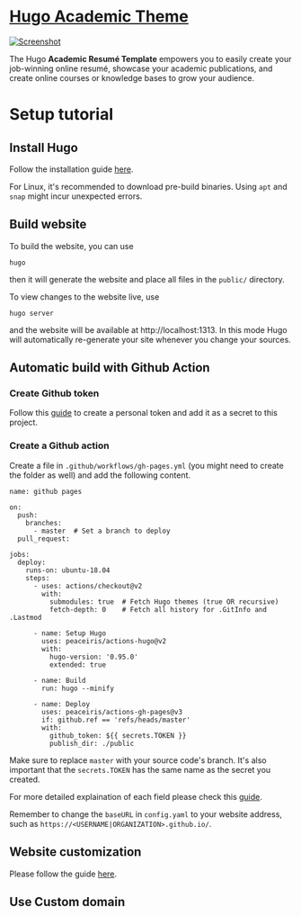 # [Hugo Academic Theme](https://github.com/wowchemy/starter-hugo-academic)

[![Screenshot](https://raw.githubusercontent.com/wowchemy/wowchemy-hugo-themes/main/academic.png)](https://wowchemy.com/hugo-themes/)

The Hugo **Academic Resumé Template** empowers you to easily create your job-winning online resumé, showcase your academic publications, and create online courses or knowledge bases to grow your audience.



# Setup tutorial

## Install Hugo

Follow the installation guide [here](https://gohugo.io/getting-started/installing/). 

For Linux, it's recommended to download pre-build binaries. Using `apt` and `snap` might incur unexpected errors. 

## Build website

To build the website, you can use
```
hugo
```
then it will generate the website and place all files in the `public/` directory. 

To view changes to the website live, use 
```
hugo server
```

and the website will be available at http://localhost:1313. In this mode Hugo will automatically re-generate your site whenever you change your sources.

## Automatic build with Github Action

### Create Github token

Follow this [guide](https://ruddra.com/hugo-deploy-static-page-using-github-actions/) to create a personal token and add it as a secret to this project. 

### Create a Github action

Create a file in `.github/workflows/gh-pages.yml` (you might need to create the folder as well) and add the following content. 

```
name: github pages

on:
  push:
    branches:
      - master  # Set a branch to deploy
  pull_request:

jobs:
  deploy:
    runs-on: ubuntu-18.04
    steps:
      - uses: actions/checkout@v2
        with:
          submodules: true  # Fetch Hugo themes (true OR recursive)
          fetch-depth: 0    # Fetch all history for .GitInfo and .Lastmod

      - name: Setup Hugo
        uses: peaceiris/actions-hugo@v2
        with:
          hugo-version: '0.95.0'
          extended: true

      - name: Build
        run: hugo --minify

      - name: Deploy
        uses: peaceiris/actions-gh-pages@v3
        if: github.ref == 'refs/heads/master'
        with:
          github_token: ${{ secrets.TOKEN }}
          publish_dir: ./public
```


Make sure to replace `master` with your source code's branch. It's also important that the `secrets.TOKEN` has the same name as the secret you created. 

For more detailed explaination of each field please check this [guide](https://lakemper.eu/blog/getting-started-with-hugo-academic-and-github-pages/).


Remember to change the `baseURL` in `config.yaml` to your website address, such as `https://<USERNAME|ORGANIZATION>.github.io/`.
## Website customization

Please follow the guide [here](https://wowchemy.com/docs/getting-started/customization/).



## Use Custom domain

